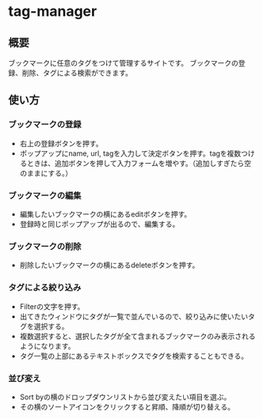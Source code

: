 # tag-manager

## 概要
ブックマークに任意のタグをつけて管理するサイトです。
ブックマークの登録、削除、タグによる検索ができます。
## 使い方
### ブックマークの登録
* 右上の登録ボタンを押す。
* ポップアップにname, url, tagを入力して決定ボタンを押す。tagを複数つけるときは、追加ボタンを押して入力フォームを増やす。（追加しすぎたら空のままにする。）
### ブックマークの編集
* 編集したいブックマークの横にあるeditボタンを押す。
* 登録時と同じポップアップが出るので、編集する。
### ブックマークの削除
* 削除したいブックマークの横にあるdeleteボタンを押す。
### タグによる絞り込み
* Filterの文字を押す。
* 出てきたウィンドウにタグが一覧で並んでいるので、絞り込みに使いたいタグを選択する。
* 複数選択すると、選択したタグが全て含まれるブックマークのみ表示されるようになります。
* タグ一覧の上部にあるテキストボックスでタグを検索することもできる。
### 並び変え
* Sort byの横のドロップダウンリストから並び変えたい項目を選ぶ。
* その横のソートアイコンをクリックすると昇順、降順が切り替える。